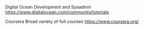Digital Ocean
Development and Sysadmin
https://www.digitalocean.com/community/tutorials

Coursera
Broad variety of full courses
https://www.coursera.org/

